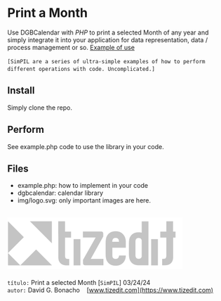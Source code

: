
# Print a Month
Use DGBCalendar with *PHP* to print a selected Month of any year and simply integrate it into your application for data representation, data / process management or so.
[Example of use](https://www.entradasplayabolarque.com)

`[SimPIL are a series of ultra-simple examples of how to perform different operations with code. Uncomplicated.]`

## Install
Simply clone the repo. 

## Perform
See example.php code to use the library in your code.

## Files

- example.php: how to implement in your code
- dgbcalendar: calendar library
- img/logo.svg: only important images are here.



![](img/logo.svg)
---
`título:` Print a selected Month [`SimPIL`] 03/24/24\
`autor:` David G. Bonacho &nbsp;&nbsp;  [www.tizedit.com](https://www.tizedit.com)

